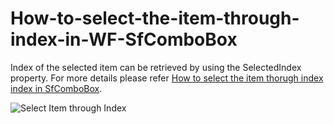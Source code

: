 # How-to-select-the-item-through-index-in-WF-SfComboBox
Index of the selected item can be retrieved by using the SelectedIndex property. For more details please refer [How to select the item thorugh index index in SfComboBox](https://www.syncfusion.com/kb/12171/how-to-select-the-item-through-index-in-winforms-sfcombobox).

![Select Item through Index](SfComboBox_Selection_C#/Image/Select%20item%20through%20index.png)
